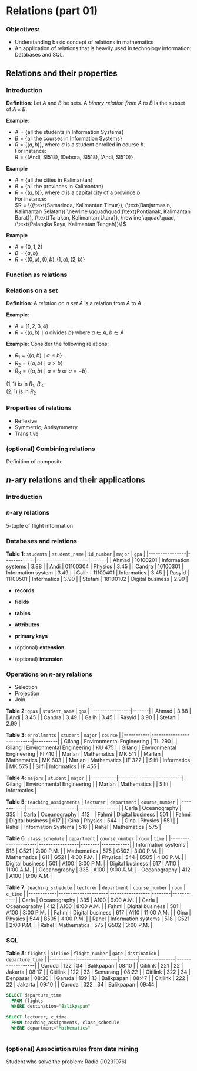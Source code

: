 # Relations (part 01)

### Objectives:
- Understanding basic concept of relations in mathematics
- An application of relations that is heavily used in 
  technology information: Databases and SQL.


## Relations and their properties

### Introduction

**Definition**: Let $A$ and $B$ be sets. A _binary relation from_
$A$ _to_ $B$ is the subset of $A \times B$.

**Example**: 
- $A = \{\text{all the students in Information Systems}\}$ 
- $B = \{\text{all the courses in Information Systems}\}$
- $R = \{(a, b)\}$, where $a$ is a student enrolled in course $b$.  
  For instance:  
  $R = \{(\text{Andi, SI518}),
            (\text{Debora, SI518}), (\text{Andi, SI510})\}$

**Example**   
- $A = \{\text{all the cities in Kalimantan} \}$ 
- $B = \{\text{all the provinces in Kalimantan} \}$
- $R = \{(a, b)\}$, where $a$ is a capital city of a province $b$   
  For instance:   
  $R = \{(\text{Samarinda, Kalimantan Timur}), 
          (\text{Banjarmasin, Kalimantan Selatan}) \newline
            \qquad\quad,(\text{Pontianak, Kalimantan Barat}), 
          (\text{Tarakan, Kalimantan Utara}), \newline
            \qquad\quad, (\text{Palangka Raya, Kalimantan Tengah})\}$

**Example**  
- $A = \{0, 1, 2\}$   
- $B = \{a, b\}$
- $R = \{(0, a), (0, b), (1, a), (2, b)\}$


### Function as relations

### Relations on a set
**Definition**: A _relation on a set_ $A$ is a relation from $A$ to $A$.

**Example**:  
- $A = \{1, 2, 3, 4\}$ 
- $R = \{(a, b) \mid a \text{ divides } b\}$ where $a \in A$, $b \in A$

**Example**: 
Consider the following relations:
- $R_1 = \{(a, b) \mid a \leq b\}$
- $R_2 = \{(a, b) \mid a > b\}$   
- $R_3 = \{(a, b) \mid a = b \text{ or } a = -b\}$

$(1, 1)$ is in $R_1$, $R_3$;   
$(2, 1)$ is in $R_2$

### Properties of relations
  - Reflexive
  - Symmetric, Antisymmetry
  - Transitive
### (optional) Combining relations
  Definition of composite

## $n$-ary relations and their applications
### Introduction
### $n$-ary relations

5-tuple of flight information

### Databases and relations

**Table 1**: `students`
| `student_name` | `id_number` | `major`              | `gpa` |
|----------------|-------------|----------------------|-------|
| Ahmad          | 10100201    | Information systems  | 3.88  |
| Andi           | 01100304    | Physics              | 3.45  |
| Candra         | 10100301    | Information system   | 3.49  |
| Galih          | 11100401    | Informatics          | 3.45  |
| Rasyid         | 11100501    | Informatics          | 3.90  |
| Stefani        | 18100102    | Digital business     | 2.99  | 

- **records**
- **fields**
- **tables**
- **attributes**
- **primary keys**

- (optional) **extension**
- (optional) **intension**


### Operations on $n$-ary relations

- Selection
- Projection
- Join


**Table 2**: `gpas`
| `student_name` | `gpa` |
|----------------|-------|
| Ahmad          | 3.88  |
| Andi           | 3.45  |
| Candra         | 3.49  |
| Galih          | 3.45  |
| Rasyid         | 3.90  |
| Stefani        | 2.99  |


**Table 3**: `enrollments`
| `student` | `major`                   | `course` |
|-----------|---------------------------|----------|
| Gilang    | Environmental Engineering | TL 290   | 
| Gilang    | Environmental Engineering | KU 475   | 
| Gilang    | Environmental Engineering | FI 410   |
| Marlan    | Mathematics               | MK 511   |
| Marlan    | Mathematics               | MK 603   |
| Marlan    | Mathematics               | IF 322   |
| Silfi     | Informatics               | MK 575   |
| Silfi     | Informatics               | IF 455   |

**Table 4**: `majors`
| `student` | `major`                   |
|-----------|---------------------------|
| Gilang    | Environmental Engineering |
| Marlan    | Mathematics               |
| Silfi     | Informatics               |


**Table 5**: `teaching_assignments`
| `lecturer` | `department`        | `course_number` |
|------------|---------------------|-----------------|
| Carla      | Oceanography        | 335             |
| Carla      | Oceanography        | 412             |
| Fahmi      | Digital business    | 501             |
| Fahmi      | Digital business    | 617             |
| Gina       | Physics             | 544             |
| Gina       | Physics             | 551             |
| Rahel      | Information Systems | 518             |
| Rahel      | Mathematics         | 575             |


**Table 6**: `class_schedule`
| `department`        | `course_number` | `room` | `time`     |
|---------------------|-----------------|--------|------------|
| Information systems | 518             | G521   |  2:00 P.M. |
| Mathematics         | 575             | G502   |  3:00 P.M. |
| Mathematics         | 611             | G521   |  4:00 P.M. |
| Physics             | 544             | B505   |  4:00 P.M. |
| Digital business    | 501             | A100   |  3:00 P.M. |
| Digital business    | 617             | A110   | 11:00 A.M. |
| Oceanography        | 335             | A100   |  9:00 A.M. |
| Oceanography        | 412             | A100   |  8:00 A.M. |


**Table 7**: `teaching_schedule`
| `lecturer` | `department`        | `course_number` | `room` | `c_time`     |
|------------|---------------------|-----------------|--------|------------|
| Carla      | Oceanography        | 335             | A100   |  9:00 A.M. |
| Carla      | Oceanography        | 412             | A100   |  8:00 A.M. |
| Fahmi      | Digital business    | 501             | A100   |  3:00 P.M. |
| Fahmi      | Digital business    | 617             | A110   | 11:00 A.M. |
| Gina       | Physics             | 544             | B505   |  4:00 P.M. |
| Rahel      | Information systems | 518             | G521   |  2:00 P.M. |
| Rahel      | Mathematics         | 575             | G502   |  3:00 P.M. |


### SQL

**Table 8**: `flights`
| `airline` | `flight_number` | `gate` | `destination` | `departure_time` |
|-----------|-----------------|--------|---------------|------------------|
| Garuda    | 122             | 34     | Balikpapan    | 08:10            |
| Citilink  | 221             | 22     | Jakarta       | 08:17            |
| Citilink  | 122             | 33     | Semarang      | 08:22            |
| Citilink  | 322             | 34     | Denpasar      | 08:30            |
| Garuda    | 199             | 13     | Balikpapan    | 08:47            |
| Citilink  | 222             | 22     | Jakarta       | 09:10            |
| Garuda    | 322             | 34     | Balikpapan    | 09:44            |



```sql
SELECT departure_time
  FROM flights
  WHERE destination="Balikpapan"
```

```sql
SELECT lecturer, c_time
  FROM teaching_assignments, class_schedule
  WHERE department="Mathematics"
  
```

### (optional) Association rules from data mining


Student who solve the problem: Radid (10231076)